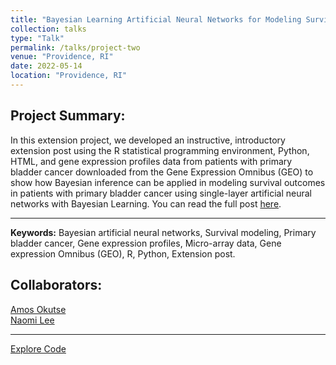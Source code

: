 ```yaml
---
title: "Bayesian Learning Artificial Neural Networks for Modeling Survival Outcomes using Microarray Gene Expression Data"
collection: talks
type: "Talk"
permalink: /talks/project-two
venue: "Providence, RI"
date: 2022-05-14
location: "Providence, RI"
---
```


## Project Summary:

In this extension project, we developed an instructive, introductory extension post using the R statistical programming environment, Python, HTML, and gene expression profiles data from patients with primary bladder cancer downloaded from the Gene Expression Omnibus (GEO) to show how Bayesian inference can be applied in modeling survival outcomes in patients with primary bladder cancer using single-layer artificial neural networks with Bayesian Learning. You can read the full post [here](https://okutse.github.io/bayesian-networks/).

<hr>

**Keywords:** Bayesian artificial neural networks, Survival modeling, Primary bladder cancer, Gene expression profiles, Micro-array data, Gene expression Omnibus (GEO), R, Python, Extension post.

## Collaborators:
[Amos Okutse](mailto:amos_okutse@brown.edu) <br>
[Naomi Lee](mailto:naomi_lee1@brown.edu) <br>

<hr>

[Explore Code](https://github.com/okutse/bayesian-networks)
